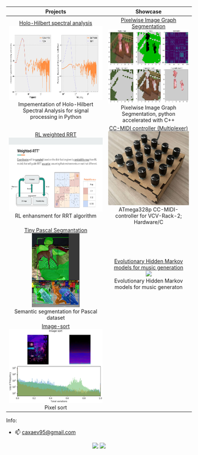 |Projects|Showcase|
|-|-|
|<div align="center"> [Holo-Hilbert spectral analysis](https://github.com/ivanvoid/HHSA) <br /> <img src="https://github.com/ivanvoid/HHSA/blob/master/github/showcase_image.png" height="200"/> <br /> Impementation of Holo-Hilbert Spectral Analysis for signal processing in Python</div>| <div align="center"> [Pixelwise Image Graph Segmentation](https://github.com/ivanvoid/pigs) <br /> <div align="center"><img src="https://github.com/ivanvoid/pigs/blob/main/data/output.png" height="200"/> <br /> Pixelwise Image Graph Segmentation, python accelerated with C++ </div>|
|<div align="center">[RL weighted RRT](https://github.com/ivanvoid/rrt_rl_weight)<br /> <div align="center"><img src="https://github.com/ivanvoid/rrt_rl_weight/blob/main/figs/Probability%20Map%20Learning%20for%20RRT.png" height="200"/> <br /> RL enhansment for RRT algorithm</div>|<div align="center">[CC-MIDI controller (Multiplexer)](https://github.com/ivanvoid/cc_midi_controller) <br /> <div align="center"><img src="https://github.com/ivanvoid/cc_midi_controller/blob/main/figures/finished.jpg" height="200"/> <br /> ATmega328p CC-MIDI-controller for VCV-Rack-2; Hardware/C </div>|
|<div align="center"> [Tiny Pascal Segmantation](https://github.com/ivanvoid/TinyPascalSegmantation/tree/main) <br /> <img src="https://github.com/ivanvoid/TinyPascalSegmantation/blob/main/configs/results.png?raw=true" height="200"/> <br /> Semantic segmentation for Pascal dataset </div>|<div align="center"> [Evolutionary Hidden Markov models for music generation](https://github.com/ivanvoid/MusicEA) <br /> <img src="https://github.com/ivanvoid/MusicEA/blob/master/output/stat_gen500_hid128/stat_gen500_hid128_state7469.png?raw=true" height="200"/> <br /> Evolutionary Hidden Markov models for music generaton </div>|
|<div align="center"> [Image-sort](https://github.com/ivanvoid/Image-sort) <br /> <img src="https://github.com/ivanvoid/Image-sort/raw/master/.github/info.gif" height="200"/> <br /> Pixel sort </div>|<div align="center"> <br /> <br /> </div>|

Info:
- 📫 caxaev95@gmail.com

<div id="header" align="center">
<a href="https://stackoverflow.com/users/9559655/flinck-clissan">
<img src="https://img.shields.io/stackexchange/stackoverflow/r/9559655?color=F47F24&label=Stack%20Overflow"></a>
<a href="https://www.youtube.com/@veaxvoid/videos">
<img src="https://img.shields.io/youtube/channel/views/UCT0YI14vECRjM4A8dc4d5Ww" ></a>
</div>

<div align="center">
  <img src="https://komarev.com/ghpvc/?username=ivanvoid&style=flat-square&color=blue" alt=""/>
</div>


<!--
|<div align="center"> <br /> <br /> </div>|<div align="center"> <br /> <br /> </div>|
-->
